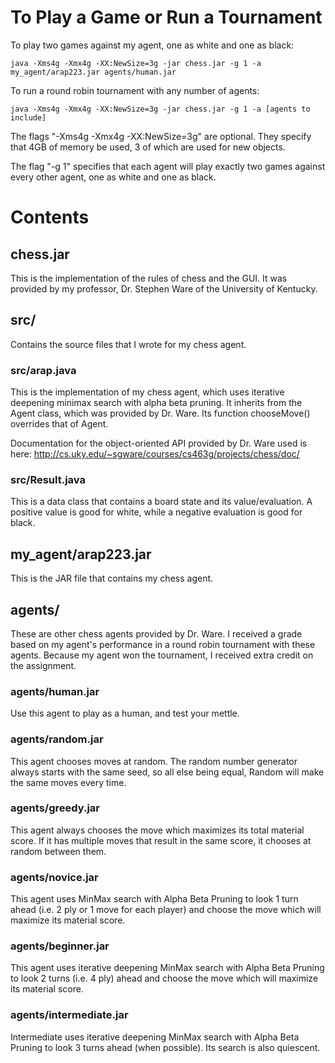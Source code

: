 # To Play a Game or Run a Tournament

To play two games against my agent, one as white and one as black: 

```
java -Xms4g -Xmx4g -XX:NewSize=3g -jar chess.jar -g 1 -a my_agent/arap223.jar agents/human.jar
```

To run a round robin tournament with any number of agents: 

```
java -Xms4g -Xmx4g -XX:NewSize=3g -jar chess.jar -g 1 -a [agents to include]
```

The flags "-Xms4g -Xmx4g -XX:NewSize=3g" are optional. 
They specify that 4GB of memory be used, 3 of which are used for new objects. 

The flag "-g 1" specifies that each agent will play exactly two games against every other agent, 
one as white and one as black. 

# Contents

## chess.jar

This is the implementation of the rules of chess and the GUI. 
It was provided by my professor, Dr. Stephen Ware of the University of Kentucky. 

## src/

Contains the source files that I wrote for my chess agent. 

### src/arap.java

This is the implementation of my chess agent, which uses iterative deepening minimax
search with alpha beta pruning. It inherits from the Agent class, which was provided by Dr. Ware. 
Its function chooseMove() overrides that of Agent. 

Documentation for the object-oriented API provided by Dr. Ware used is here: 
http://cs.uky.edu/~sgware/courses/cs463g/projects/chess/doc/

### src/Result.java

This is a data class that contains a board state and its value/evaluation. 
A positive value is good for white, while a negative evaluation is good for black. 

## my_agent/arap223.jar

This is the JAR file that contains my chess agent. 

## agents/

These are other chess agents provided by Dr. Ware. I received a grade based on my agent's 
performance in a round robin tournament with these agents. Because my agent won the tournament, 
I received extra credit on the assignment. 

### agents/human.jar

Use this agent to play as a human, and test your mettle. 

### agents/random.jar

This agent chooses moves at random. The random number generator always starts with the same seed, 
so all else being equal, Random will make the same moves every time.

### agents/greedy.jar

This agent always chooses the move which maximizes its total material score. 
If it has multiple moves that result in the same score, it chooses at random between them.

### agents/novice.jar

This agent uses MinMax search with Alpha Beta Pruning to look 1 turn ahead 
(i.e. 2 ply or 1 move for each player) and choose the move which will maximize its material score. 

### agents/beginner.jar

This agent uses iterative deepening MinMax search with Alpha Beta Pruning to look 2 turns 
(i.e. 4 ply) ahead and choose the move which will maximize its material score.

### agents/intermediate.jar

Intermediate uses iterative deepening MinMax search with Alpha Beta Pruning to look 3 turns ahead 
(when possible). Its search is also quiescent.
